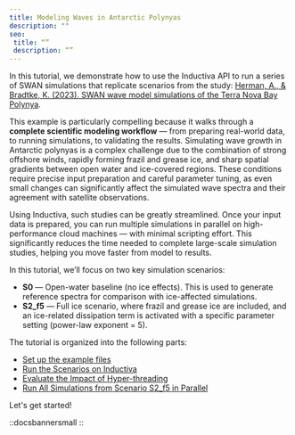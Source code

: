 ```yaml
---
title: Modeling Waves in Antarctic Polynyas
description: ""
seo:
 title: “”
 description: “”
---
```


In this tutorial, we demonstrate how to use the Inductiva API to run a series of SWAN simulations that replicate scenarios from the study: [Herman, A., & Bradtke, K. (2023). SWAN wave model simulations of the Terra Nova Bay Polynya](https://zenodo.org/records/8308164).

This example is particularly compelling because it walks through a **complete scientific modeling workflow** — from preparing real-world data, to running simulations, to validating the results. Simulating wave growth in Antarctic polynyas is a complex challenge due to the combination of strong offshore winds, rapidly forming frazil and grease ice, and sharp spatial gradients between open water and ice-covered regions. These conditions require precise input preparation and careful parameter tuning, as even small changes can significantly affect the simulated wave spectra and their agreement with satellite observations.

Using Inductiva, such studies can be greatly streamlined. Once your input data is prepared, you can run multiple simulations in parallel on high-performance cloud machines — with minimal scripting effort. This significantly reduces the time needed to complete large-scale simulation studies, helping you move faster from model to results.

In this tutorial, we’ll focus on two key simulation scenarios:
- **S0** — Open-water baseline (no ice effects). This is used to generate reference spectra for comparison with ice-affected simulations.
- **S2_f5** — Full ice scenario, where frazil and grease ice are included, and an ice-related dissipation term is activated with a specific parameter setting (power-law exponent = 5).

The tutorial is organized into the following parts:
- [Set up the example files](/guides/swan/tutorials/modeling-waves-in-polynyas/section0)
- [Run the Scenarios on Inductiva](/guides/swan/tutorials/modeling-waves-in-polynyas/section1)
- [Evaluate the Impact of Hyper-threading](/guides/swan/tutorials/modeling-waves-in-polynyas/section2)
- [Run All Simulations from Scenario S2_f5 in Parallel](/guides/swan/tutorials/modeling-waves-in-polynyas/section3)

Let's get started!

::docsbannersmall
::
